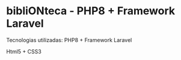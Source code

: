 # bibliONteca - PHP8 + Framework Laravel

Tecnologias utilizadas:
 PHP8 + Framework Laravel

 Html5 + CSS3
 

